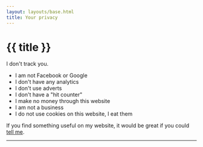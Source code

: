 ```yaml
---
layout: layouts/base.html
title: Your privacy
---
```


<h1>{{ title }}</h1>
<p>I don't track you.</p>

<ul><li>I am not Facebook or Google</li><li>I don't have any analytics</li><li>I don't use adverts</li><li>I don't have a "hit counter"</li><li>I make no money through this website</li><li>I am not a business</li><li>I do not use cookies on this website, I eat them</li></ul>

<p>If you find something useful on my website, it would be great if you could <a href="https://www.twitter.com/gazjoy">tell me</a>.</p>

<hr>